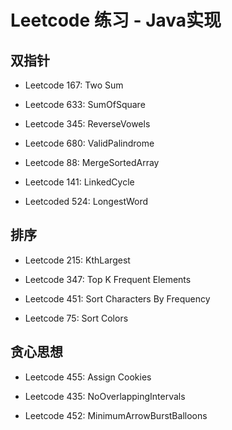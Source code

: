 # Leetcode 练习 - Java实现

## 双指针

- Leetcode 167: Two Sum

- Leetcode 633: SumOfSquare

- Leetcode 345: ReverseVowels

- Leetcode 680: ValidPalindrome

- Leetcode 88: MergeSortedArray

- Leetcode 141: LinkedCycle

- Leetcoded 524: LongestWord

## 排序

- Leetcode 215: KthLargest

- Leetcode 347: Top K Frequent Elements

- Leetcode 451: Sort Characters By Frequency

- Leetcode 75: Sort Colors


## 贪心思想

- Leetcode 455: Assign Cookies

- Leetcode 435: NoOverlappingIntervals

- Leetcode 452: MinimumArrowBurstBalloons

